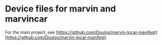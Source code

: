 # Device files for marvin and marvincar

For the main project, see [https://github.com/Doulos/marvin-local-manifest](https://github.com/Doulos/marvin-local-manifest)

